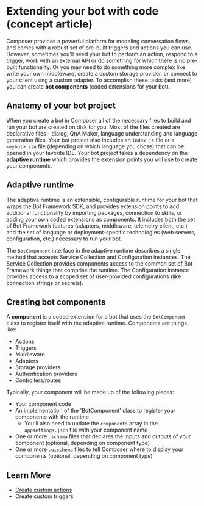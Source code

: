 # Extending your bot with code (concept article)

Composer provides a powerful platform for modeling conversation flows, and comes with a robust set of pre-built triggers and actions you can use.
However, sometimes you'll need your bot to perform an action, respond to a trigger, work with an external API or do something for which there is no pre-built functionality.
Or you may need to do something more complex like write your own middleware, create a custom storage provider, or connect to your client using a custom adapter.
To accomplish these tasks (and more) you can create **bot components** (coded extensions for your bot).

## Anatomy of your bot project

When you create a bot in Composer all of the necessary files to build and run your bot are created on disk for you. Most of the files created are declarative files - dialog, QnA Maker, language understanding and language generation files. Your bot project also includes an `index.js` file or a `<mybot>.sln` file (depending on which language you chose) that can be opened in your favorite IDE. Your bot project takes a dependency on the **adaptive runtime** which provides the extension points you will use to create your components.

## Adaptive runtime

The adaptive runtime is an extensible, configurable runtime for your bot that wraps the Bot Framework SDK, and provides extension points to add additional functionality by importing packages, connection to skills, or adding your own coded extensions as components. It includes both the set of Bot Framework features (adapters, middleware, telemetry client, etc.) and the set of language or deployment-specific technologies (web servers, configuration, etc.) necessary to run your bot.

The `BotComponent` interface in the adaptive runtime describes a single method that accepts Service Collection and Configuration instances. The Service Collection provides components access to the common set of Bot Framework things that comprise the runtime. The Configuration instance provides access to a scoped set of user-provided configurations (like connection strings or secrets).

## Creating bot components

A **component** is a coded extension for a bot that uses the `BotComponent` class to register itself with the adaptive runtime. Components are things like:

- Actions
- Triggers
- Middleware
- Adapters
- Storage providers
- Authentication providers
- Controllers/routes

Typically, your component will be made up of the following pieces:

- Your component code
- An implementation of the 'BotComponent' class to register your components with the runtime
  - You'll also need to update the `components` array in the `appsettings.json` file with your component name
- One or more `.schema` files that declares the inputs and outputs of your component (optional, depending on component type)
- One or more `.uischema` files to tell Composer where to display your components (optional, depending on component type)

## Learn More

- [Create custom actions](create-custom-actions.md)
- Create custom triggers
